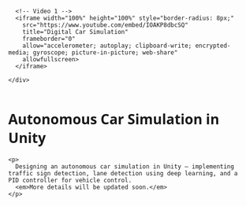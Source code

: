 <!-- ---
permalink: /projects/
title: "Autonomous Vehicle in ISLab HCMUTE"
author_profile: true
--- -->

<!-- ---
permalink: /projects/simulation
title: "Digital Car Simulation"
excerpt: ""
author_profile: true
redirect_from: 
  - /projects/simulation
--- -->

<link rel="stylesheet" href="{{ '/assets/css/main.css' | relative_url }}" />
<link rel="stylesheet" href="{{ '/assets/css/academicons.css' | relative_url }}" />
<script src="{{ '/assets/js/main.min.js' | relative_url }}"></script>

<link rel="icon" href="/images/avatar.png" />

<div class="project-container" style="display: flex; gap: 20px; align-items: flex-start; flex-wrap: wrap;">

  <!-- Cột trái: chứa video -->
  <div class="project-media" style="flex: 1; min-width: 300px; max-width: 480px;">
    <div style="display: flex; flex-direction: column; gap: 24px;">
      
      <!-- Video 1 -->
      <iframe width="100%" height="100%" style="border-radius: 8px;"
        src="https://www.youtube.com/embed/IOAKP8dbcSQ"
        title="Digital Car Simulation"
        frameborder="0"
        allow="accelerometer; autoplay; clipboard-write; encrypted-media; gyroscope; picture-in-picture; web-share"
        allowfullscreen>
      </iframe>

    </div>
  </div>

  <!-- Cột phải: mô tả -->
  <div class="project-description" style="flex: 2; font-family: 'Segoe UI', Tahoma, Geneva, Verdana, sans-serif;">
    <h1>Autonomous Car Simulation in Unity</h1>

    <p>
      Designing an autonomous car simulation in Unity — implementing traffic sign detection, lane detection using deep learning, and a PID controller for vehicle control.
      <em>More details will be updated soon.</em>
    </p>
  </div>

</div>
